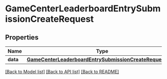 # GameCenterLeaderboardEntrySubmissionCreateRequest

## Properties
Name | Type | Description | Notes
------------ | ------------- | ------------- | -------------
**data** | [**GameCenterLeaderboardEntrySubmissionCreateRequestData**](GameCenterLeaderboardEntrySubmissionCreateRequestData.md) |  | 

[[Back to Model list]](../README.md#documentation-for-models) [[Back to API list]](../README.md#documentation-for-api-endpoints) [[Back to README]](../README.md)


